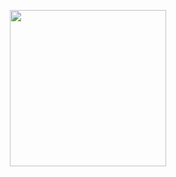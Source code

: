 <p align="center">
  <img src="../main/Figures/Logism_table_AND.png" width="250" height="250"/>
</p>
